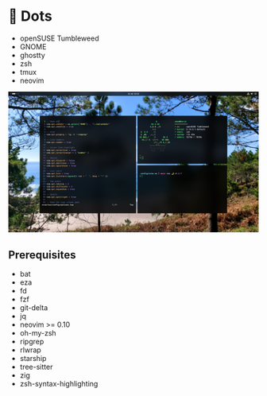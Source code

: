 # 📝 Dots

- openSUSE Tumbleweed
- GNOME
- ghostty
- zsh
- tmux
- neovim

![](screen.png)

## Prerequisites

- bat
- eza
- fd
- fzf
- git-delta
- jq
- neovim >= 0.10
- oh-my-zsh
- ripgrep
- rlwrap
- starship
- tree-sitter
- zig
- zsh-syntax-highlighting

